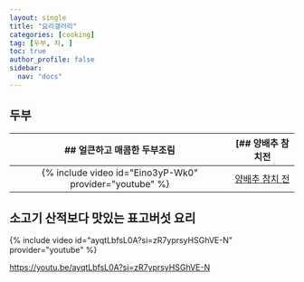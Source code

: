 ```yaml
---
layout: single
title: "요리갤러리"
categories: [cooking]
tag: [두부, 차, ]
toc: true
author_profile: false
sidebar:
  nav: "docs"
---
```


## 두부

| ## 얼큰하고 매콤한 두부조림 | [## 양배추 참치전 |
| :---: | :---: |
| {% include video id="Eino3yP-Wk0" provider="youtube" %} | [양배추 참치 전](https://youtu.be/ynlAsAfzWjw) |

## 소고기 산적보다 맛있는 표고버섯 요리
{% include video id="ayqtLbfsL0A?si=zR7yprsyHSGhVE-N" provider="youtube" %}

https://youtu.be/ayqtLbfsL0A?si=zR7yprsyHSGhVE-N

